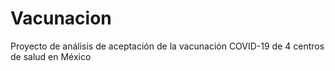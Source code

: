 # Vacunacion

Proyecto de análisis de aceptación de la vacunación COVID-19 de 4 centros de salud en México
